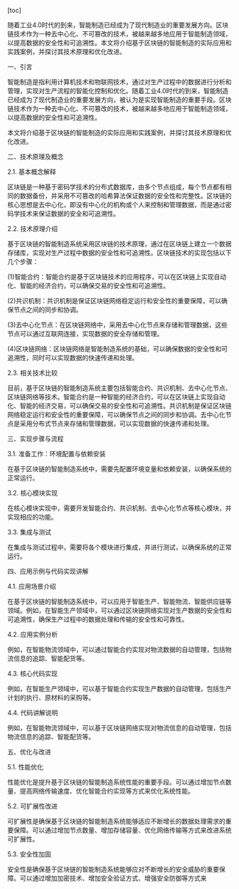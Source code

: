 
[toc]                    
                
                
随着工业4.0时代的到来，智能制造已经成为了现代制造业的重要发展方向。区块链技术作为一种去中心化、不可篡改的技术，被越来越多地应用于智能制造领域，以提高数据的安全性和可追溯性。本文将介绍基于区块链的智能制造的实际应用和实践案例，并探讨其技术原理和优化改进。

一、引言

智能制造是指利用计算机技术和物联网技术，通过对生产过程中的数据进行分析和管理，实现对生产流程的智能化控制和优化。随着工业4.0时代的到来，智能制造已经成为了现代制造业的重要发展方向，被认为是实现智能制造的重要手段。区块链技术作为一种去中心化、不可篡改的技术，被越来越多地应用于智能制造领域，以提高数据的安全性和可追溯性。

本文将介绍基于区块链的智能制造的实际应用和实践案例，并探讨其技术原理和优化改进。

二、技术原理及概念

2.1. 基本概念解释

区块链是一种基于密码学技术的分布式数据库，由多个节点组成，每个节点都有相同的数据备份，并采用不可篡改的哈希算法保证数据的安全性和完整性。区块链的核心思想是去中心化，即没有中心化的机构或个人来控制和管理数据，而是通过密码学技术来保证数据的安全和可追溯性。

2.2. 技术原理介绍

基于区块链的智能制造系统采用区块链的技术原理，通过在区块链上建立一个数据存储库，实现对生产过程中数据的安全性和可追溯性。区块链技术的实现包括以下几个步骤：

(1)智能合约：智能合约是基于区块链技术的应用程序，可以在区块链上实现自动化、智能的经济合约，可以确保交易的安全性和可追溯性。

(2)共识机制：共识机制是保证区块链网络稳定运行和安全性的重要保障，可以确保节点之间的同步和协调。

(3)去中心化节点：在区块链网络中，采用去中心化节点来存储和管理数据，这些节点可以通过互联网连接，实现数据的安全存储和管理。

(4)区块链网络：区块链网络是智能制造系统的基础，可以确保数据的安全性和可追溯性，同时可以实现数据的快速传递和处理。

2.3. 相关技术比较

目前，基于区块链的智能制造系统主要包括智能合约、共识机制、去中心化节点、区块链网络等技术。智能合约是一种智能的经济合约，可以在区块链上实现自动化、智能的经济交易，可以确保交易的安全性和可追溯性。共识机制是保证区块链网络稳定运行和安全性的重要保障，可以确保节点之间的同步和协调。去中心化节点是采用分布式节点来存储和管理数据，可以实现数据的快速传递和处理。

三、实现步骤与流程

3.1. 准备工作：环境配置与依赖安装

在基于区块链的智能制造系统中，需要先配置环境变量和依赖安装，以确保系统的正常运行。

3.2. 核心模块实现

在核心模块实现中，需要开发智能合约、共识机制、去中心化节点等核心模块，并实现相应的功能。

3.3. 集成与测试

在集成与测试过程中，需要将各个模块进行集成，并进行测试，以确保系统的正常运行。

四、应用示例与代码实现讲解

4.1. 应用场景介绍

在基于区块链的智能制造系统中，可以应用于智能生产、智能物流、智能供应链等领域。例如，在智能生产领域中，可以通过区块链网络实现对生产数据的安全性和可追溯性，确保生产过程中的数据处理和传输的安全性和可靠性。

4.2. 应用实例分析

例如，在智能物流领域中，可以通过智能合约实现对物流数据的自动管理，包括物流信息的追踪、智能配货等。

4.3. 核心代码实现

例如，在智能生产领域中，可以基于智能合约实现生产数据的自动管理，包括生产计划的执行、原材料的采购等。

4.4. 代码讲解说明

例如，在智能物流领域中，可以基于区块链网络实现对物流信息的自动管理，包括物流信息的追踪、智能配货等。

五、优化与改进

5.1. 性能优化

性能优化是提升基于区块链的智能制造系统性能的重要手段。可以通过增加节点数量、提高网络传输速度、优化智能合约实现等方式来优化系统性能。

5.2. 可扩展性改进

可扩展性是确保基于区块链的智能制造系统能够适应不断增长的数据处理需求的重要保障。可以通过增加节点数量、增加存储容量、优化网络传输等方式来改进系统可扩展性。

5.3. 安全性加固

安全性是确保基于区块链的智能制造系统能够应对不断增长的安全威胁的重要保障。可以通过增加加密技术、增加安全验证方式、增强安全防御等方式来

